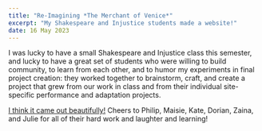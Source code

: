 ```yaml
---
title: "Re-Imagining *The Merchant of Venice*"
excerpt: "My Shakespeare and Injustice students made a website!"
date: 16 May 2023
---
```


I was lucky to have a small Shakespeare and Injustice class this semester, and lucky to have a great set of students who were willing to build community, to learn from each other, and to humor my experiments in final project creation: they worked together to brainstorm, craft, and create a project that grew from our work in class and from their individual site-specific performance and adaptation projects. 

[I think it came out beautifully!](https://arcg.is/1SyeyO0) Cheers to Philip, Maisie, Kate, Dorian, Zaina, and Julie for all of their hard work and laughter and learning!
